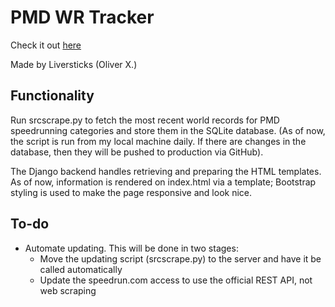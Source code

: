 # PMD WR Tracker
Check it out [here](https://https://pmd-wr-tracker.herokuapp.com/)

Made by Liversticks (Oliver X.)

## Functionality
Run srcscrape.py to fetch the most recent world records for PMD speedrunning categories and store them in the SQLite database.
(As of now, the script is run from my local machine daily. If there are changes in the database, then they will be pushed to production via GitHub).

The Django backend handles retrieving and preparing the HTML templates.
As of now, information is rendered on index.html via a template; Bootstrap styling is used to make the page responsive and look nice.

## To-do
* Automate updating. This will be done in two stages:
	* Move the updating script (srcscrape.py) to the server and have it be called automatically
	* Update the speedrun.com access to use the official REST API, not web scraping
